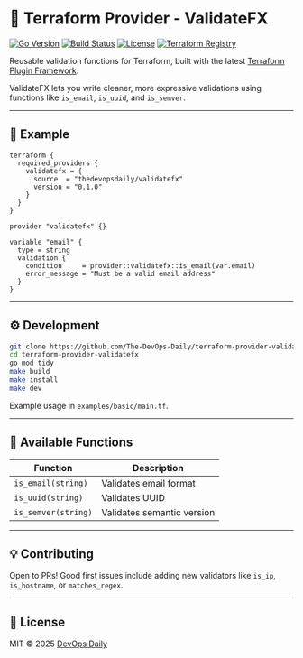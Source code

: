 # 🧩 Terraform Provider - ValidateFX

[![Go Version](https://img.shields.io/github/go-mod/go-version/The-DevOps-Daily/terraform-provider-validatefx?style=flat-square)](https://go.dev/)
[![Build Status](https://img.shields.io/github/actions/workflow/status/The-DevOps-Daily/terraform-provider-validatefx/test.yml?branch=main&style=flat-square)](https://github.com/The-DevOps-Daily/terraform-provider-validatefx/actions)
[![License](https://img.shields.io/github/license/The-DevOps-Daily/terraform-provider-validatefx?style=flat-square)](https://github.com/The-DevOps-Daily/terraform-provider-validatefx/blob/main/LICENSE)
[![Terraform Registry](https://img.shields.io/badge/terraform-registry-623CE4?style=flat-square&logo=terraform)](https://registry.terraform.io/providers/thedevopsdaily/validatefx/latest)

Reusable validation functions for Terraform, built with the latest [Terraform Plugin Framework](https://github.com/hashicorp/terraform-plugin-framework).

ValidateFX lets you write cleaner, more expressive validations using functions like `is_email`, `is_uuid`, and `is_semver`.

---

## 🚀 Example

```hcl
terraform {
  required_providers {
    validatefx = {
      source  = "thedevopsdaily/validatefx"
      version = "0.1.0"
    }
  }
}

provider "validatefx" {}

variable "email" {
  type = string
  validation {
    condition     = provider::validatefx::is_email(var.email)
    error_message = "Must be a valid email address"
  }
}
```

---

## ⚙️ Development

```bash
git clone https://github.com/The-DevOps-Daily/terraform-provider-validatefx.git
cd terraform-provider-validatefx
go mod tidy
make build
make install
make dev
```

Example usage in `examples/basic/main.tf`.

---

## 🧩 Available Functions

| Function | Description |
| ------------------- | -------------------------- |
| `is_email(string)` | Validates email format |
| `is_uuid(string)` | Validates UUID |
| `is_semver(string)` | Validates semantic version |

---

## 💡 Contributing

Open to PRs! Good first issues include adding new validators like `is_ip`, `is_hostname`, or `matches_regex`.

---

## 📜 License

MIT © 2025 [DevOps Daily](https://github.com/The-DevOps-Daily)
